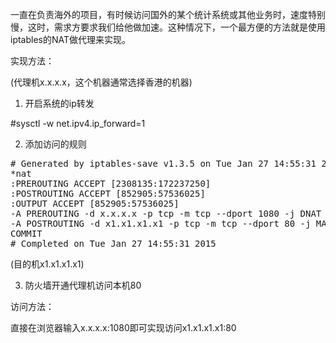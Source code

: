 <!--
author: vaster
date: 2015-09-11 00:48:32
title: 【Linux进阶】利用iptables做代理
tags: iptables,Linux,nat
category: Linux,工作总结
status: publish
summary: 一直在负责海外的项目，有时候访问国外的某个统计系统或其他业务时，速度特别慢，这时，需求方要求我们给他做加速。这种情况下，一个最方便的方法就是使用iptables的NAT做代理来实现。实现方法：(代理机x.x.x.x，这个机器通常选择香港的机器)1. 开启系统的ip转发#sysct
-->

一直在负责海外的项目，有时候访问国外的某个统计系统或其他业务时，速度特别慢，这时，需求方要求我们给他做加速。这种情况下，一个最方便的方法就是使用iptables的NAT做代理来实现。

实现方法：

(代理机x.x.x.x，这个机器通常选择香港的机器)

1. 开启系统的ip转发

#sysctl -w net.ipv4.ip_forward=1

2. 添加访问的规则
<pre class="lang:vim decode:true"># Generated by iptables-save v1.3.5 on Tue Jan 27 14:55:31 2015
*nat
:PREROUTING ACCEPT [2308135:172237250]
:POSTROUTING ACCEPT [852905:57536025]
:OUTPUT ACCEPT [852905:57536025]
-A PREROUTING -d x.x.x.x -p tcp -m tcp --dport 1080 -j DNAT --to-destination x1.x1.x1.x1:80
-A POSTROUTING -d x1.x1.x1.x1 -p tcp -m tcp --dport 80 -j MASQUERADE
COMMIT
# Completed on Tue Jan 27 14:55:31 2015</pre>
(目的机x1.x1.x1.x1)

3. 防火墙开通代理机访问本机80

访问方法：

直接在浏览器输入x.x.x.x:1080即可实现访问x1.x1.x1.x1:80

&nbsp;
<div></div>
<div></div>
<div></div>
&nbsp;